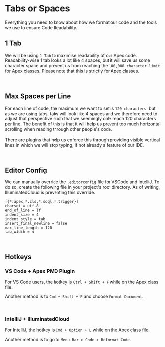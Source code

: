 # Tabs or Spaces
Everything you need to know about how we format our code and the tools we use to ensure Code Readability.

## 1 Tab
We will be using `1 Tab` to maximise readability of our Apex code. Readability-wise 1 tab looks a lot like 4 spaces, but it will save us some character space and prevent us from reaching the `100,000 character limit` for Apex classes. Please note that this is strictly for Apex classes.

<br>

## Max Spaces per Line
For each line of code, the maximum we want to set is `120 characters`. but as we are using tabs, tabs will look like 4 spaces and we therefore need to adjust that perspective such that we seemingly only reach 120 characters per line. The benefit of this is that it will help us prevent too much horizontal scrolling when reading through other people's code.
<br><br>
There are plugins that help us enforce this through providing visible vertical lines in which we will stop typing, if not already a feature of our IDE.

<br>

## Editor Config
We can manually override the `.editorconfig` file for VSCode and IntelliJ.
To do so, create the following file in your project's root directory. As of writing, IlluminatedCloud is preventing this override.
```
[{*.apex,*.cls,*.soql,*.trigger}]
charset = utf-8
end_of_line = lf
indent_size = 4
indent_style = tab
insert_final_newline = false
max_line_length = 120
tab_width = 4
```

<br>

## Hotkeys
### VS Code + Apex PMD Plugin

For VS Code users, the hotkey is `Ctrl + Shift + F` while on the Apex class file.

Another method is to `Cmd + Shift + P` and choose `Format Document`.

<br>

### IntelliJ + IlluminatedCloud

For IntelliJ, the hotkey is `Cmd + Option + L` while on the Apex class file.

Another method is to go to `Menu Bar > Code > Reformat Code`.